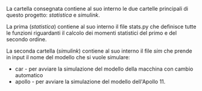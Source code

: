 La cartella consegnata contiene al suo interno le due cartelle principali di questo progetto: _statistica_ e _simulink_.

La prima (_statistica_) contiene al suo interno il file stats.py che definisce tutte le funzioni riguardanti il calcolo dei momenti statistici del primo e del secondo ordine.

La seconda cartella (_simulink_) contiene al suo interno il file _sim_ che prende in input il nome del modello che si vuole simulare:
* car - per avviare la simulazione del modello della macchina con cambio automatico
* apollo - per avviare la simulazione del modello dell'Apollo 11.

